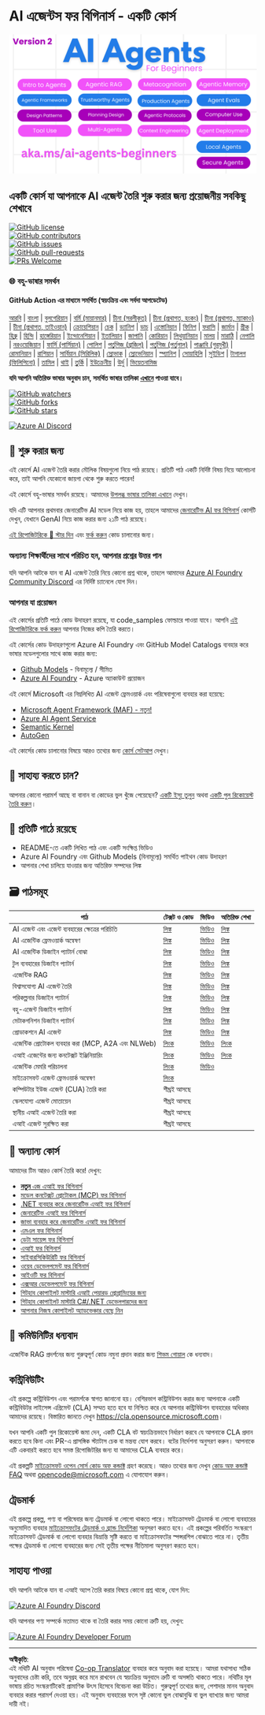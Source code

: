 <!--
CO_OP_TRANSLATOR_METADATA:
{
  "original_hash": "35b7c9b08396abaac3d149cb1a9bfebb",
  "translation_date": "2025-10-11T10:28:23+00:00",
  "source_file": "README.md",
  "language_code": "bn"
}
-->
# AI এজেন্টস ফর বিগিনার্স - একটি কোর্স

![জেনারেটিভ AI ফর বিগিনার্স](../../translated_images/repo-thumbnailv2.06f4a48036fde647f6ba4eb19f5651babe59bb30e972748afb349e47725d7601.bn.png)

## একটি কোর্স যা আপনাকে AI এজেন্ট তৈরি শুরু করার জন্য প্রয়োজনীয় সবকিছু শেখাবে

[![GitHub license](https://img.shields.io/github/license/microsoft/ai-agents-for-beginners.svg)](https://github.com/microsoft/ai-agents-for-beginners/blob/master/LICENSE?WT.mc_id=academic-105485-koreyst)  
[![GitHub contributors](https://img.shields.io/github/contributors/microsoft/ai-agents-for-beginners.svg)](https://GitHub.com/microsoft/ai-agents-for-beginners/graphs/contributors/?WT.mc_id=academic-105485-koreyst)  
[![GitHub issues](https://img.shields.io/github/issues/microsoft/ai-agents-for-beginners.svg)](https://GitHub.com/microsoft/ai-agents-for-beginners/issues/?WT.mc_id=academic-105485-koreyst)  
[![GitHub pull-requests](https://img.shields.io/github/issues-pr/microsoft/ai-agents-for-beginners.svg)](https://GitHub.com/microsoft/ai-agents-for-beginners/pulls/?WT.mc_id=academic-105485-koreyst)  
[![PRs Welcome](https://img.shields.io/badge/PRs-welcome-brightgreen.svg?style=flat-square)](http://makeapullrequest.com?WT.mc_id=academic-105485-koreyst)  

### 🌐 বহু-ভাষার সমর্থন

#### GitHub Action এর মাধ্যমে সমর্থিত (স্বয়ংক্রিয় এবং সর্বদা আপডেটেড)

<!-- CO-OP TRANSLATOR LANGUAGES TABLE START -->
[আরবি](../ar/README.md) | [বাংলা](./README.md) | [বুলগেরিয়ান](../bg/README.md) | [বর্মি (মায়ানমার)](../my/README.md) | [চীনা (সরলীকৃত)](../zh/README.md) | [চীনা (প্রথাগত, হংকং)](../hk/README.md) | [চীনা (প্রথাগত, ম্যাকাও)](../mo/README.md) | [চীনা (প্রথাগত, তাইওয়ান)](../tw/README.md) | [ক্রোয়েশিয়ান](../hr/README.md) | [চেক](../cs/README.md) | [ড্যানিশ](../da/README.md) | [ডাচ](../nl/README.md) | [এস্তোনিয়ান](../et/README.md) | [ফিনিশ](../fi/README.md) | [ফরাসি](../fr/README.md) | [জার্মান](../de/README.md) | [গ্রীক](../el/README.md) | [হিব্রু](../he/README.md) | [হিন্দি](../hi/README.md) | [হাঙ্গেরিয়ান](../hu/README.md) | [ইন্দোনেশিয়ান](../id/README.md) | [ইতালিয়ান](../it/README.md) | [জাপানি](../ja/README.md) | [কোরিয়ান](../ko/README.md) | [লিথুয়ানিয়ান](../lt/README.md) | [মালয়](../ms/README.md) | [মারাঠি](../mr/README.md) | [নেপালি](../ne/README.md) | [নরওয়েজিয়ান](../no/README.md) | [ফার্সি (পার্সিয়ান)](../fa/README.md) | [পোলিশ](../pl/README.md) | [পর্তুগিজ (ব্রাজিল)](../br/README.md) | [পর্তুগিজ (পর্তুগাল)](../pt/README.md) | [পাঞ্জাবি (গুরমুখী)](../pa/README.md) | [রোমানিয়ান](../ro/README.md) | [রাশিয়ান](../ru/README.md) | [সার্বিয়ান (সিরিলিক)](../sr/README.md) | [স্লোভাক](../sk/README.md) | [স্লোভেনিয়ান](../sl/README.md) | [স্প্যানিশ](../es/README.md) | [সোয়াহিলি](../sw/README.md) | [সুইডিশ](../sv/README.md) | [টাগালগ (ফিলিপিনো)](../tl/README.md) | [তামিল](../ta/README.md) | [থাই](../th/README.md) | [তুর্কি](../tr/README.md) | [ইউক্রেনীয়](../uk/README.md) | [উর্দু](../ur/README.md) | [ভিয়েতনামিজ](../vi/README.md)
<!-- CO-OP TRANSLATOR LANGUAGES TABLE END -->

**যদি আপনি অতিরিক্ত ভাষার অনুবাদ চান, সমর্থিত ভাষার তালিকা [এখানে](https://github.com/Azure/co-op-translator/blob/main/getting_started/supported-languages.md) পাওয়া যাবে।**

[![GitHub watchers](https://img.shields.io/github/watchers/microsoft/ai-agents-for-beginners.svg?style=social&label=Watch)](https://GitHub.com/microsoft/ai-agents-for-beginners/watchers/?WT.mc_id=academic-105485-koreyst)  
[![GitHub forks](https://img.shields.io/github/forks/microsoft/ai-agents-for-beginners.svg?style=social&label=Fork)](https://GitHub.com/microsoft/ai-agents-for-beginners/network/?WT.mc_id=academic-105485-koreyst)  
[![GitHub stars](https://img.shields.io/github/stars/microsoft/ai-agents-for-beginners.svg?style=social&label=Star)](https://GitHub.com/microsoft/ai-agents-for-beginners/stargazers/?WT.mc_id=academic-105485-koreyst)  

[![Azure AI Discord](https://dcbadge.limes.pink/api/server/kzRShWzttr)](https://discord.gg/kzRShWzttr)

## 🌱 শুরু করার জন্য

এই কোর্সে AI এজেন্ট তৈরি করার মৌলিক বিষয়গুলো নিয়ে পাঠ রয়েছে। প্রতিটি পাঠ একটি নির্দিষ্ট বিষয় নিয়ে আলোচনা করে, তাই আপনি যেকোনো জায়গা থেকে শুরু করতে পারেন!

এই কোর্সে বহু-ভাষার সমর্থন রয়েছে। আমাদের [উপলব্ধ ভাষার তালিকা এখানে](../..) দেখুন।  

যদি এটি আপনার প্রথমবার জেনারেটিভ AI মডেল নিয়ে কাজ হয়, তাহলে আমাদের [জেনারেটিভ AI ফর বিগিনার্স](https://aka.ms/genai-beginners) কোর্সটি দেখুন, যেখানে GenAI নিয়ে কাজ করার জন্য ২১টি পাঠ রয়েছে।

[এই রিপোজিটরিকে 🌟 স্টার দিন](https://docs.github.com/en/get-started/exploring-projects-on-github/saving-repositories-with-stars?WT.mc_id=academic-105485-koreyst) এবং [ফর্ক করুন](https://github.com/microsoft/ai-agents-for-beginners/fork) কোড চালানোর জন্য।

### অন্যান্য শিক্ষার্থীদের সাথে পরিচিত হন, আপনার প্রশ্নের উত্তর পান

যদি আপনি আটকে যান বা AI এজেন্ট তৈরি নিয়ে কোনো প্রশ্ন থাকে, তাহলে আমাদের [Azure AI Foundry Community Discord](https://aka.ms/ai-agents/discord) এর নির্দিষ্ট চ্যানেলে যোগ দিন।

### আপনার যা প্রয়োজন

এই কোর্সের প্রতিটি পাঠে কোড উদাহরণ রয়েছে, যা code_samples ফোল্ডারে পাওয়া যাবে। আপনি [এই রিপোজিটরিকে ফর্ক করুন](https://github.com/microsoft/ai-agents-for-beginners/fork) আপনার নিজের কপি তৈরি করতে।  

এই কোর্সের কোড উদাহরণগুলো Azure AI Foundry এবং GitHub Model Catalogs ব্যবহার করে ভাষার মডেলগুলোর সাথে কাজ করার জন্য:

- [Github Models](https://aka.ms/ai-agents-beginners/github-models) - বিনামূল্যে / সীমিত  
- [Azure AI Foundry](https://aka.ms/ai-agents-beginners/ai-foundry) - Azure অ্যাকাউন্ট প্রয়োজন  

এই কোর্সে Microsoft এর নিম্নলিখিত AI এজেন্ট ফ্রেমওয়ার্ক এবং পরিষেবাগুলো ব্যবহার করা হয়েছে:

- [Microsoft Agent Framework (MAF) - নতুন!](https://aka.ms/ai-agents-beginners/agent-framewrok)  
- [Azure AI Agent Service](https://aka.ms/ai-agents-beginners/ai-agent-service)  
- [Semantic Kernel](https://aka.ms/ai-agents-beginners/semantic-kernel)  
- [AutoGen](https://aka.ms/ai-agents/autogen)  

এই কোর্সের কোড চালানোর বিষয়ে আরও তথ্যের জন্য [কোর্স সেটআপ](./00-course-setup/README.md) দেখুন।

## 🙏 সাহায্য করতে চান?

আপনার কোনো পরামর্শ আছে বা বানান বা কোডের ভুল খুঁজে পেয়েছেন? [একটি ইস্যু তুলুন](https://github.com/microsoft/ai-agents-for-beginners/issues?WT.mc_id=academic-105485-koreyst) অথবা [একটি পুল রিকোয়েস্ট তৈরি করুন](https://github.com/microsoft/ai-agents-for-beginners/pulls?WT.mc_id=academic-105485-koreyst)।

## 📂 প্রতিটি পাঠে রয়েছে

- README-তে একটি লিখিত পাঠ এবং একটি সংক্ষিপ্ত ভিডিও  
- Azure AI Foundry এবং Github Models (বিনামূল্যে) সমর্থিত পাইথন কোড উদাহরণ  
- আপনার শেখা চালিয়ে যাওয়ার জন্য অতিরিক্ত সম্পদের লিঙ্ক  

## 🗃️ পাঠসমূহ

| **পাঠ**                                     | **টেক্সট ও কোড**                                  | **ভিডিও**                                                  | **অতিরিক্ত শেখা**                                                                     |
|---------------------------------------------|---------------------------------------------------|------------------------------------------------------------|----------------------------------------------------------------------------------------|
| AI এজেন্ট এবং এজেন্ট ব্যবহারের ক্ষেত্রের পরিচিতি | [লিঙ্ক](./01-intro-to-ai-agents/README.md)        | [ভিডিও](https://youtu.be/3zgm60bXmQk?si=z8QygFvYQv-9WtO1)  | [লিঙ্ক](https://aka.ms/ai-agents-beginners/collection?WT.mc_id=academic-105485-koreyst) |
| AI এজেন্টিক ফ্রেমওয়ার্ক অন্বেষণ             | [লিঙ্ক](./02-explore-agentic-frameworks/README.md)| [ভিডিও](https://youtu.be/ODwF-EZo_O8?si=Vawth4hzVaHv-u0H)  | [লিঙ্ক](https://aka.ms/ai-agents-beginners/collection?WT.mc_id=academic-105485-koreyst) |
| AI এজেন্টিক ডিজাইন প্যাটার্ন বোঝা            | [লিঙ্ক](./03-agentic-design-patterns/README.md)   | [ভিডিও](https://youtu.be/m9lM8qqoOEA?si=BIzHwzstTPL8o9GF)  | [লিঙ্ক](https://aka.ms/ai-agents-beginners/collection?WT.mc_id=academic-105485-koreyst) |
| টুল ব্যবহারের ডিজাইন প্যাটার্ন                | [লিঙ্ক](./04-tool-use/README.md)                  | [ভিডিও](https://youtu.be/vieRiPRx-gI?si=2z6O2Xu2cu_Jz46N)  | [লিঙ্ক](https://aka.ms/ai-agents-beginners/collection?WT.mc_id=academic-105485-koreyst) |
| এজেন্টিক RAG                                 | [লিঙ্ক](./05-agentic-rag/README.md)               | [ভিডিও](https://youtu.be/WcjAARvdL7I?si=gKPWsQpKiIlDH9A3)  | [লিঙ্ক](https://aka.ms/ai-agents-beginners/collection?WT.mc_id=academic-105485-koreyst) |
| বিশ্বাসযোগ্য AI এজেন্ট তৈরি                  | [লিঙ্ক](./06-building-trustworthy-agents/README.md)| [ভিডিও](https://youtu.be/iZKkMEGBCUQ?si=jZjpiMnGFOE9L8OK ) | [লিঙ্ক](https://aka.ms/ai-agents-beginners/collection?WT.mc_id=academic-105485-koreyst) |
| পরিকল্পনার ডিজাইন প্যাটার্ন                   | [লিঙ্ক](./07-planning-design/README.md)           | [ভিডিও](https://youtu.be/kPfJ2BrBCMY?si=6SC_iv_E5-mzucnC)  | [লিঙ্ক](https://aka.ms/ai-agents-beginners/collection?WT.mc_id=academic-105485-koreyst) |
| বহু-এজেন্ট ডিজাইন প্যাটার্ন                  | [লিঙ্ক](./08-multi-agent/README.md)               | [ভিডিও](https://youtu.be/V6HpE9hZEx0?si=rMgDhEu7wXo2uo6g)  | [লিঙ্ক](https://aka.ms/ai-agents-beginners/collection?WT.mc_id=academic-105485-koreyst) |
| মেটাকগনিশন ডিজাইন প্যাটার্ন                  | [লিঙ্ক](./09-metacognition/README.md)             | [ভিডিও](https://youtu.be/His9R6gw6Ec?si=8gck6vvdSNCt6OcF)  | [লিঙ্ক](https://aka.ms/ai-agents-beginners/collection?WT.mc_id=academic-105485-koreyst) |
| প্রোডাকশনে AI এজেন্ট                        | [লিঙ্ক](./10-ai-agents-production/README.md)      | [ভিডিও](https://youtu.be/l4TP6IyJxmQ?si=31dnhexRo6yLRJDl)  | [লিঙ্ক](https://aka.ms/ai-agents-beginners/collection?WT.mc_id=academic-105485-koreyst) |
| এজেন্টিক প্রোটোকল ব্যবহার করা (MCP, A2A এবং NLWeb) | [লিংক](./11-agentic-protocols/README.md)           | [ভিডিও](https://youtu.be/X-Dh9R3Opn8)                                 | [লিংক](https://aka.ms/ai-agents-beginners/collection?WT.mc_id=academic-105485-koreyst) |
| এআই এজেন্টের জন্য কনটেক্সট ইঞ্জিনিয়ারিং            | [লিংক](./12-context-engineering/README.md)         | [ভিডিও](https://youtu.be/F5zqRV7gEag)                                 | [লিংক](https://aka.ms/ai-agents-beginners/collection?WT.mc_id=academic-105485-koreyst) |
| এজেন্টিক মেমরি পরিচালনা                              | [লিংক](./13-agent-memory/README.md)     |      [ভিডিও](https://youtu.be/QrYbHesIxpw?si=vZkVwKrQ4ieCcIPx)                                                      |                                                                                        |
| মাইক্রোসফট এজেন্ট ফ্রেমওয়ার্ক অন্বেষণ              | [লিংক](./14-microsoft-agent-framework/README.md)                            |                                                            |                                                                                        |
| কম্পিউটার ইউজ এজেন্ট (CUA) তৈরি করা                 | শীঘ্রই আসছে                            |                                                            |                                                                                        |
| স্কেলযোগ্য এজেন্ট মোতায়েন                           | শীঘ্রই আসছে                            |                                                            |                                                                                        |
| স্থানীয় এআই এজেন্ট তৈরি করা                         | শীঘ্রই আসছে                               |                                                            |                                                                                        |
| এআই এজেন্ট সুরক্ষিত করা                              | শীঘ্রই আসছে                               |                                                            |                                                                                        |

## 🎒 অন্যান্য কোর্স

আমাদের টিম আরও কোর্স তৈরি করে! দেখুন:

- [**নতুন** এজ এআই ফর বিগিনার্স](https://github.com/microsoft/edgeai-for-beginners?WT.mc_id=academic-105485-koreyst)
- [মডেল কনটেক্সট প্রোটোকল (MCP) ফর বিগিনার্স](https://github.com/microsoft/mcp-for-beginners?WT.mc_id=academic-105485-koreyst)
- [.NET ব্যবহার করে জেনারেটিভ এআই ফর বিগিনার্স](https://github.com/microsoft/Generative-AI-for-beginners-dotnet?WT.mc_id=academic-105485-koreyst)
- [জেনারেটিভ এআই ফর বিগিনার্স](https://github.com/microsoft/generative-ai-for-beginners?WT.mc_id=academic-105485-koreyst)
- [জাভা ব্যবহার করে জেনারেটিভ এআই ফর বিগিনার্স](https://github.com/microsoft/generative-ai-for-beginners-java?WT.mc_id=academic-105485-koreyst)
- [এমএল ফর বিগিনার্স](https://aka.ms/ml-beginners?WT.mc_id=academic-105485-koreyst)
- [ডেটা সায়েন্স ফর বিগিনার্স](https://aka.ms/datascience-beginners?WT.mc_id=academic-105485-koreyst)
- [এআই ফর বিগিনার্স](https://aka.ms/ai-beginners?WT.mc_id=academic-105485-koreyst)
- [সাইবারসিকিউরিটি ফর বিগিনার্স](https://github.com/microsoft/Security-101??WT.mc_id=academic-96948-sayoung)
- [ওয়েব ডেভেলপমেন্ট ফর বিগিনার্স](https://aka.ms/webdev-beginners?WT.mc_id=academic-105485-koreyst)
- [আইওটি ফর বিগিনার্স](https://aka.ms/iot-beginners?WT.mc_id=academic-105485-koreyst)
- [এক্সআর ডেভেলপমেন্ট ফর বিগিনার্স](https://github.com/microsoft/xr-development-for-beginners?WT.mc_id=academic-105485-koreyst)
- [গিটহাব কোপাইলট মাস্টারি এআই পেয়ারড প্রোগ্রামিংয়ের জন্য](https://aka.ms/GitHubCopilotAI?WT.mc_id=academic-105485-koreyst)
- [গিটহাব কোপাইলট মাস্টারি C#/.NET ডেভেলপারদের জন্য](https://github.com/microsoft/mastering-github-copilot-for-dotnet-csharp-developers?WT.mc_id=academic-105485-koreyst)
- [আপনার নিজস্ব কোপাইলট অ্যাডভেঞ্চার বেছে নিন](https://github.com/microsoft/CopilotAdventures?WT.mc_id=academic-105485-koreyst)

## 🌟 কমিউনিটির ধন্যবাদ

এজেন্টিক RAG প্রদর্শনের জন্য গুরুত্বপূর্ণ কোড নমুনা প্রদান করার জন্য [শিভম গোয়াল](https://www.linkedin.com/in/shivam2003/) কে ধন্যবাদ। 

## কন্ট্রিবিউটিং

এই প্রকল্পে কন্ট্রিবিউশন এবং পরামর্শকে স্বাগত জানানো হয়। বেশিরভাগ কন্ট্রিবিউশন করার জন্য আপনাকে একটি কন্ট্রিবিউটর লাইসেন্স এগ্রিমেন্ট (CLA) সম্মত হতে হবে যা নিশ্চিত করে যে আপনার কন্ট্রিবিউশন ব্যবহারের অধিকার আমাদের রয়েছে। বিস্তারিত জানতে দেখুন <https://cla.opensource.microsoft.com>।

যখন আপনি একটি পুল রিকোয়েস্ট জমা দেন, একটি CLA বট স্বয়ংক্রিয়ভাবে নির্ধারণ করবে যে আপনাকে CLA প্রদান করতে হবে কিনা এবং PR-এ প্রাসঙ্গিক স্ট্যাটাস চেক বা মন্তব্য যোগ করবে। বটের নির্দেশনা অনুসরণ করুন। আপনাকে এটি একবারই করতে হবে সমস্ত রিপোজিটরির জন্য যা আমাদের CLA ব্যবহার করে।

এই প্রকল্পটি [মাইক্রোসফট ওপেন সোর্স কোড অফ কন্ডাক্ট](https://opensource.microsoft.com/codeofconduct/) গ্রহণ করেছে। 
আরও তথ্যের জন্য দেখুন [কোড অফ কন্ডাক্ট FAQ](https://opensource.microsoft.com/codeofconduct/faq/) অথবা [opencode@microsoft.com](mailto:opencode@microsoft.com) এ যোগাযোগ করুন।

## ট্রেডমার্ক

এই প্রকল্পে প্রকল্প, পণ্য বা পরিষেবার জন্য ট্রেডমার্ক বা লোগো থাকতে পারে। মাইক্রোসফট ট্রেডমার্ক বা লোগো ব্যবহারের অনুমোদিত ব্যবহার [মাইক্রোসফটের ট্রেডমার্ক ও ব্র্যান্ড নির্দেশিকা](https://www.microsoft.com/legal/intellectualproperty/trademarks/usage/general) অনুসরণ করতে হবে। 
এই প্রকল্পের পরিবর্তিত সংস্করণে মাইক্রোসফট ট্রেডমার্ক বা লোগো ব্যবহার বিভ্রান্তি সৃষ্টি করতে বা মাইক্রোসফটের স্পন্সরশিপ বোঝাতে পারে না। 
তৃতীয় পক্ষের ট্রেডমার্ক বা লোগো ব্যবহারের জন্য সেই তৃতীয় পক্ষের নীতিমালা অনুসরণ করতে হবে।

## সাহায্য পাওয়া

যদি আপনি আটকে যান বা এআই অ্যাপ তৈরি করার বিষয়ে কোনো প্রশ্ন থাকে, যোগ দিন:

[![Azure AI Foundry Discord](https://img.shields.io/badge/Discord-Azure_AI_Foundry_Community_Discord-blue?style=for-the-badge&logo=discord&color=5865f2&logoColor=fff)](https://aka.ms/foundry/discord)

যদি আপনার পণ্য সম্পর্কে মতামত থাকে বা তৈরি করার সময় কোনো ত্রুটি হয়, দেখুন:

[![Azure AI Foundry Developer Forum](https://img.shields.io/badge/GitHub-Azure_AI_Foundry_Developer_Forum-blue?style=for-the-badge&logo=github&color=000000&logoColor=fff)](https://aka.ms/foundry/forum)

---

**অস্বীকৃতি**:  
এই নথিটি AI অনুবাদ পরিষেবা [Co-op Translator](https://github.com/Azure/co-op-translator) ব্যবহার করে অনুবাদ করা হয়েছে। আমরা যথাসাধ্য সঠিক অনুবাদের চেষ্টা করি, তবে অনুগ্রহ করে মনে রাখবেন যে স্বয়ংক্রিয় অনুবাদে ত্রুটি বা অসঙ্গতি থাকতে পারে। নথিটির মূল ভাষায় রচিত সংস্করণটিকেই প্রামাণিক উৎস হিসেবে বিবেচনা করা উচিত। গুরুত্বপূর্ণ তথ্যের জন্য, পেশাদার মানব অনুবাদ ব্যবহার করার পরামর্শ দেওয়া হয়। এই অনুবাদ ব্যবহারের ফলে সৃষ্ট কোনো ভুল বোঝাবুঝি বা ভুল ব্যাখ্যার জন্য আমরা দায়ী নই।